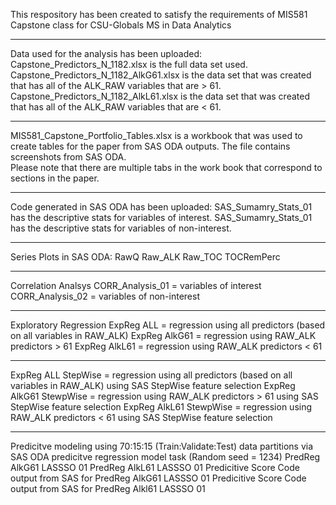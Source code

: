 This respository has been created to satisfy the requirements of MIS581 Capstone class for CSU-Globals MS in Data Analytics
****
Data used for the analysis has been uploaded:
Capstone_Predictors_N_1182.xlsx is the full data set used. 
Capstone_Predictors_N_1182_AlkG61.xlsx is the data set that was created that has all of the ALK_RAW variables that are > 61. 
Capstone_Predictors_N_1182_AlkL61.xlsx is the data set that was created that has all of the ALK_RAW variables that are < 61.
****
MIS581_Capstone_Portfolio_Tables.xlsx is a workbook that was used to create tables for the paper from SAS ODA outputs.  The file contains screenshots from SAS ODA.  
  Please note that there are multiple tabs in the work book that correspond to sections in the paper. 
****
Code generated in SAS ODA has been uploaded: 
SAS_Sumamry_Stats_01 has the descriptive stats for variables of interest. 
SAS_Sumamry_Stats_01 has the descriptive stats for variables of non-interest. 
****
Series Plots in SAS ODA: 
RawQ
Raw_ALK
Raw_TOC
TOCRemPerc
****
Correlation Analsys
CORR_Analysis_01 = variables of interest
CORR_Analysis_02 = variables of non-interest
****
Exploratory Regression
ExpReg ALL = regression using all predictors (based on all variables in RAW_ALK)
ExpReg AlkG61 = regression using RAW_ALK predictors > 61
ExpReg AlkL61 = regression using RAW_ALK predictors < 61
****
ExpReg ALL StepWise = regression using all predictors (based on all variables in RAW_ALK) using SAS StepWise feature selection
ExpReg AlkG61 StewpWise = regression using RAW_ALK predictors > 61 using SAS StepWise feature selection
ExpReg AlkL61 StewpWise = regression using RAW_ALK predictors < 61 using SAS StepWise feature selection
****
Predicitve modeling using 70:15:15 (Train:Validate:Test) data partitions via SAS ODA predicitve regression model task (Random seed = 1234)
PredReg AlkG61 LASSSO 01
PredReg AlkL61 LASSSO 01
Predicitive Score Code output from SAS for PredReg AlkG61 LASSSO 01
Predicitive Score Code output from SAS for PredReg Alkl61 LASSSO 01

